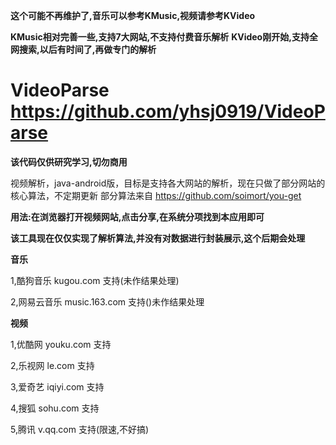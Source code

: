 **这个可能不再维护了,音乐可以参考KMusic,视频请参考KVideo**

**KMusic相对完善一些,支持7大网站,不支持付费音乐解析**
**KVideo刚开始,支持全网搜索,以后有时间了,再做专门的解析**

# VideoParse https://github.com/yhsj0919/VideoParse

**该代码仅供研究学习,切勿商用**


视频解析，java-android版，目标是支持各大网站的解析，现在只做了部分网站的核心算法，不定期更新
部分算法来自 https://github.com/soimort/you-get


**用法:在浏览器打开视频网站,点击分享,在系统分项找到本应用即可**


**该工具现在仅仅实现了解析算法,并没有对数据进行封装展示,这个后期会处理**

**音乐**

1,酷狗音乐 kugou.com 支持(未作结果处理)

2,网易云音乐 music.163.com 支持()未作结果处理

**视频**

1,优酷网 youku.com 支持

2,乐视网 le.com 支持

3,爱奇艺 iqiyi.com 支持

4,搜狐 sohu.com 支持

5,腾讯 v.qq.com 支持(限速,不好搞)
